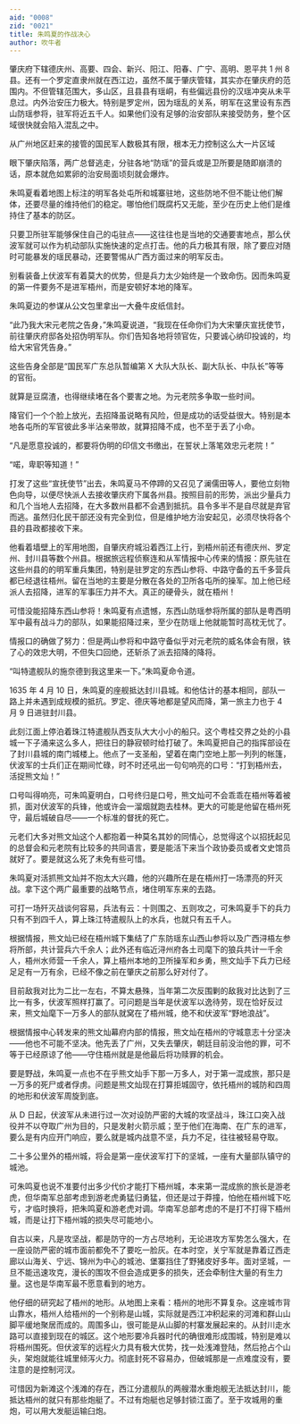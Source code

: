 ```yaml
---
aid: "0008"
zid: "0021"
title: 朱鸣夏的作战决心
author: 吹牛者
---
```


肇庆府下辖德庆州、高要、四会、新兴、阳江、阳春、广宁、高明、恩平共 1 州 8 县。还有一个罗定直隶州就在西江边，虽然不属于肇庆管辖，其实亦在肇庆府的范围内。不但管辖范围大，多山区，且县县有瑶峒，有些偏远县份的汉瑶冲突从未平息过。内外治安压力极大。特别是罗定州，因为瑶乱的关系，明军在这里设有东西山防瑶参将，驻军将近五千人。如果他们没有足够的治安部队来接受防务，整个区域很快就会陷入混乱之中。

从广州地区赶来的接管的国民军人数极其有限，根本无力控制这么大一片区域

眼下肇庆陷落，两广总督逃走，分驻各地“防瑶”的营兵或是卫所要是随即崩溃的话，原本就危如累卵的治安局面顷刻就会爆炸。

朱鸣夏看着地图上标注的明军各处屯所和城寨驻地，这些防地不但不能让他们解体，还要尽量的维持他们的稳定。哪怕他们既腐朽又无能，至少在历史上他们是维持住了基本的防区。

只要卫所驻军能够保住自己的屯驻点――这往往也是当地的交通要害地点，那么伏波军就可以作为机动部队实施快速的定点打击。他的兵力极其有限，除了要应对随时可能暴发的瑶民暴动，还要警惕从广西方面过来的明军反击。

别看装备上伏波军有着莫大的优势，但是兵力太少始终是一个致命伤。因而朱鸣夏的第一件要务不是进军梧州，而是安顿好本地的降军。

朱鸣夏边的参谋从公文包里拿出一大叠牛皮纸信封。

“此乃我大宋元老院之告身，”朱鸣夏说道，“我现在任命你们为大宋肇庆宣抚使节，前往肇庆府邸各处招伪明军队。你们告知各地将领官佐，只要诚心纳印投诚的，均给大宋官凭告身。”

这些告身全部是“国民军广东总队暂编第 X 大队大队长、副大队长、中队长”等等的官衔。

就算是豆腐渣，也得继续堵在各个要害之地。为元老院多争取一些时间。

降官们一个个脸上放光，去招降虽说略有风险，但是成功的话受益很大。特别是本地各屯所的军官彼此多半沾亲带故，就算招降不成，也不至于丢了小命。

“凡是愿意投诚的，都要将伪明的印信文书缴出，在誓状上落笔效忠元老院！”

“喏，卑职等知道！”

打发了这些“宣抚使节”出去，朱鸣夏马不停蹄的又召见了澜儒田等人，要他立刻物色向导，以便尽快派人去接收肇庆府下属各州县。按照目前的形势，派出少量兵力和几个当地人去招降，在大多数州县都不会遇到抵抗。县令多半不是自尽就是弃官而逃。虽然归化民干部还没有完全到位，但是维护地方治安起见，必须尽快将各个县的县政都接收下来。

他看着墙壁上的军用地图，自肇庆府城沿着西江上行，到梧州前还有德庆州、罗定州、封川县等数个州县。根据旅远程侦察连和从军情报中心传来的情报：原先驻在这些州县的的明军重兵集团，特别是驻罗定的东西山参将、中路守备的五千多营兵都已经退往梧州。留在当地的主要是分散在各处的卫所各屯所的操军。加上他已经派人去招降，进军的军事压力并不大。真正的硬骨头，就在梧州！

可惜没能招降东西山参将！朱鸣夏有点遗憾，东西山防瑶参将所属的部队是粤西明军中最有战斗力的部队，如果能招降过来，至少在防瑶上他就能暂时高枕无忧了。

情报口的确做了努力：但是两山参将和中路守备似乎对元老院的威名体会有限，铁了心的效忠大明，不但失口回绝，还斩杀了派去招降的降将。

“叫特遣舰队的施奈德到我这里来一下。”朱鸣夏命令道。

1635 年 4 月 10 日，朱鸣夏的座舰抵达封川县城。和他估计的基本相同，部队一路上并未遇到成规模的抵抗。罗定、德庆等地都是望风而降，第一旅主力也于 4 月 9 日进驻封川县。

此刻江面上停泊着珠江特遣舰队西支队大大小小的船只。这个粤桂交界之处的小县城一下子涌来这么多人，把往日的静寂顿时给打破了。朱鸣夏把自己的指挥部设在了封川县城的南门城楼上。他点了一支圣船，望着在南门空地上那一列列的帐篷，伏波军的士兵们正在期间忙碌，时不时还吼出一句句响亮的口号：“打到梧州去，活捉熊文灿！”

口号叫得响亮，可朱鸣夏明白，口号终归是口号，熊文灿可不会乖乖在梧州等着被抓，面对伏波军的兵锋，他或许会一溜烟就跑去桂林。更大的可能是他留在梧州死守，最后城破自尽――一个标准的督抚的死亡。

元老们大多对熊文灿这个人都抱着一种莫名其妙的同情心，总觉得这个以招抚起见的总督会和元老院有比较多的共同语言，要是能活下来当个政协委员或者文史馆员就好了。要是就这么死了未免有些可惜。

朱鸣夏对活抓熊文灿并不抱太大兴趣，他的兴趣所在是在梧州打一场漂亮的歼灭战。拿下这个两广最重要的战略节点，堵住明军东来的去路。

可打一场歼灭战谈何容易，兵法有云：十则围之、五则攻之，可朱鸣夏手下的兵力只有不到四千人，算上珠江特遣舰队上的水兵，也就只有五千人。

根据情报，熊文灿已经在梧州城下集结了广东防瑶东山西山参将以及广西浔梧左参将所部，共计营兵六千余人；此外还有临近浔州府各土司麾下的狼兵共计一千余人，梧州水师营一千余人，算上梧州本地的卫所操军和乡勇，熊文灿手下兵力已经足足有一万有余，已经不像之前在肇庆之前那么好对付了。

目前敌我对比为二比一左右，不算太悬殊，当年第二次反围剿的敌我对比达到了三比一有多，伏波军照样打赢了。可问题是当年是伏波军以逸待劳，现在恰好反过来，熊文灿麾下一万多人的部队就窝在了梧州城，绝不和伏波军“野地浪战”。

根据情报中心转发来的熊文灿幕府内部的情报，熊文灿在梧州的守城意志十分坚决――他也不可能不坚决。他先丢了广州，又失去肇庆，朝廷目前没治他的罪，可不等于已经原谅了他――守住梧州就是是他最后将功赎罪的机会。

要是野战，朱鸣夏一点也不在乎熊文灿手下那一万多人，对于第一混成旅，那只是一万多的死尸或者俘虏。问题是熊文灿现在打算拒城固守，依托梧州的城防和四周的地形和伏波军周旋到底。

从 D 日起，伏波军从未进行过一次对设防严密的大城的攻坚战斗，珠江口突入战役并不以夺取广州为目的，只是发射火箭示威；至于他们在海南、在广东的进军，要么是有内应开门响应，要么就是城内战意不坚，兵力不足，往往被轻易夺取。

二十多公里外的梧州城，将会是第一座伏波军打下的坚城，一座有大量部队镇守的城池。

可朱鸣夏也说不准要付出多少代价才能打下梧州城，本来第一混成旅的旅长是游老虎，但华南军总部考虑到游老虎勇猛归勇猛，但还是过于莽撞，怕他在梧州城下吃亏，才临时换将，把朱鸣夏和游老虎对调。华南军总部考虑的不是打不打得下梧州城，而是让打下梧州城的损失尽可能地小。

自古以来，凡是攻坚战，都是防守的一方占尽地利，无论进攻方军势怎么强大，在一座设防严密的城市面前都免不了要吃一脸灰。在本时空，关宁军就是靠着辽西走廊以山海关、宁远、锦州为中心的城池、堡寨挡住了野猪皮好多年。面对坚城，一旦不能迅速攻克，漫长的围攻不但会造成更多的损失，还会牵制住大量的有生力量。这也是华南军最不愿意看到的地方。

他仔细的研究起了梧州的地形。从地图上来看：梧州的地形不算复杂。这座城市背山靠水，梧州人给梧州的一个别称是山城，实际就是西江冲积起来的河滩和群山山脚平缓地聚居而成的。周围多山，很可能是从山脚的村寨发展起来的。从封川走水路可以直接到现在的城区。这个地形要冷兵器时代的确很难形成围城，特别是难以将梧州围死。但伏波军的远程火力具有极大优势，找一处浅滩登陆，然后抢占个山头，架炮就能往城里倾泻火力。彻底封死不容易办，但破城那是一点难度没有，要注意的是控制河汊。

可惜因为新滩这个浅滩的存在，西江分遣舰队的两艘潜水重炮舰无法抵达封川，能抵达梧州的就只有那些炮艇了。不过有炮艇也足够封锁江面了。至于攻城用的重炮，可以用大发艇运输臼炮。
